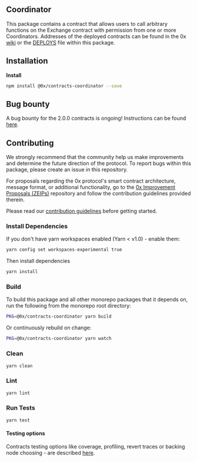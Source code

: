 ## Coordinator

This package contains a contract that allows users to call arbitrary functions on the Exchange contract with permission from one or more Coordinators. Addresses of the deployed contracts can be found in the 0x [wiki](https://0xproject.com/wiki#Deployed-Addresses) or the [DEPLOYS](./DEPLOYS.json) file within this package.

## Installation

**Install**

```bash
npm install @0x/contracts-coordinator --save
```

## Bug bounty

A bug bounty for the 2.0.0 contracts is ongoing! Instructions can be found [here](https://0xproject.com/wiki#Bug-Bounty).

## Contributing

We strongly recommend that the community help us make improvements and determine the future direction of the protocol. To report bugs within this package, please create an issue in this repository.

For proposals regarding the 0x protocol's smart contract architecture, message format, or additional functionality, go to the [0x Improvement Proposals (ZEIPs)](https://github.com/0xProject/ZEIPs) repository and follow the contribution guidelines provided therein.

Please read our [contribution guidelines](../../CONTRIBUTING.md) before getting started.

### Install Dependencies

If you don't have yarn workspaces enabled (Yarn < v1.0) - enable them:

```bash
yarn config set workspaces-experimental true
```

Then install dependencies

```bash
yarn install
```

### Build

To build this package and all other monorepo packages that it depends on, run the following from the monorepo root directory:

```bash
PKG=@0x/contracts-coordinator yarn build
```

Or continuously rebuild on change:

```bash
PKG=@0x/contracts-coordinator yarn watch
```

### Clean

```bash
yarn clean
```

### Lint

```bash
yarn lint
```

### Run Tests

```bash
yarn test
```

#### Testing options

Contracts testing options like coverage, profiling, revert traces or backing node choosing - are described [here](../TESTING.md).
